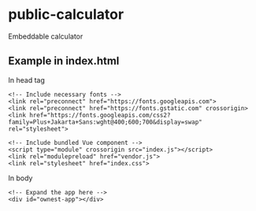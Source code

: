 # public-calculator
Embeddable calculator

## Example in index.html
In head tag
```
<!-- Include necessary fonts -->
<link rel="preconnect" href="https://fonts.googleapis.com">
<link rel="preconnect" href="https://fonts.gstatic.com" crossorigin>
<link href="https://fonts.googleapis.com/css2?family=Plus+Jakarta+Sans:wght@400;600;700&display=swap" rel="stylesheet">

<!-- Include bundled Vue component -->
<script type="module" crossorigin src="index.js"></script>
<link rel="modulepreload" href="vendor.js">
<link rel="stylesheet" href="index.css">
```

In body
```
<!-- Expand the app here -->
<div id="ownest-app"></div>
```